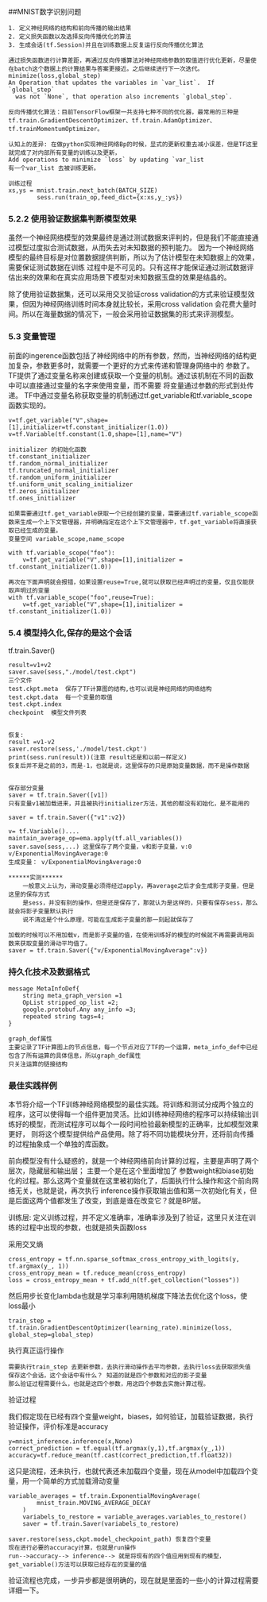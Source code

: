 ##MNIST数字识别问题
    
    1. 定义神经网络的结构和前向传播的输出结果
    2. 定义损失函数以及选择反向传播优化的算法
    3. 生成会话(tf.Session)并且在训练数据上反复运行反向传播优化算法
    
    通过损失函数进行计算差距，再通过反向传播算法对神经网络参数的取值进行优化更新，尽量使在batch这个数据上的计算结果与答案更接近。之后继续进行下一次迭代。
    minimize(loss,global_step)
    An Operation that updates the variables in `var_list`.  If `global_step`
      was not `None`, that operation also increments `global_step`.
      
    反向传播优化算法：目前TensorFlow框架一共支持七种不同的优化器，最常用的三种是tf.train.GradientDescentOptimizer、tf.train.AdamOptimizer、tf.trainMomentumOptimizer。
    
    认知上的差异: 在做python实现神经网络Bp的时候，显式的更新权重去减小误差，但是TF这里就完成了对内部所有变量的训练以及更新，
    Add operations to minimize `loss` by updating `var_list
    有一个var_list 去被训练更新。
    
    训练过程
    xs,ys = mnist.train.next_batch(BATCH_SIZE)
            sess.run(train_op,feed_dict={x:xs,y_:ys})
            
### 5.2.2 使用验证数据集判断模型效果
虽然一个神经网络模型的效果最终是通过测试数据来评判的，但是我们不能直接通过模型过度拟合测试数据，从而失去对未知数据的预判能力。
因为一个神经网络模型的最终目标是对位置数据提供判断，所以为了估计模型在未知数据上的效果，需要保证测试数据在训练
过程中是不可见的。只有这样才能保证通过测试数据评估出来的效果和在真实应用场景下模型对未知数据玉盘的效果是结晶的。

除了使用验证数据集，还可以采用交叉验证cross validation的方式来验证模型效果，但因为神经网络训练时间本身就比较长，采用cross validation
会花费大量时间。所以在海量数据的情况下，一般会采用验证数据集的形式来评测模型。

### 5.3 变量管理
前面的ingerence函数包括了神经网络中的所有参数，然而，当神经网络的结构更加复杂，参数更多时，就需要一个更好的方式来传递和管理身网络中的
参数了。TF提供了通过变量名称来创建或获取一个变量的机制。通过该机制在不同的函数中可以直接通过变量的名字来使用变量，而不需要
将变量通过参数的形式到处传递。 TF中通过变量名称获取变量的机制通过tf.get_variable和tf.variable_scope函数实现的。

    v=tf.get_variable("V",shape=[1],initializer=tf.constant_initializer(1.0))
    v=tf.Variable(tf.constant(1.0,shape=[1],name="V")
    
    initializer 的初始化函数
    tf.constant_initializer
    tf.random_normal_initializer
    tf.truncated_normal_initializer
    tf.random_uniform_initializer
    tf.uniform_unit_scaling_initializer
    tf.zeros_initializer
    tf.ones_initializer
    
    如果需要通过tf.get_variable获取一个已经创建的变量，需要通过tf.variable_scope函数来生成一个上下文管理器，并明确指定在这个上下文管理器中，tf.get_variable将直接获取已经生成的变量。
    变量空间 variable_scope,name_scope
    
    with tf.variable_scope("foo"):
        v=tf.get_variable("V",shape=[1],initializer = tf.constant_initializer(1.0))
    
    再次在下面声明就会报错，如果设置reuse=True,就可以获取已经声明过的变量，仅且仅能获取声明过的变量
    with tf.variable_scope("foo",reuse=True):
        v=tf.get_variable("V",shape=[1],initializer = tf.constant_initializer(1.0))
    
    
    

### 5.4 模型持久化,保存的是这个会话
tf.train.Saver() 
    
    result=v1+v2
    saver.save(sess,"./model/test.ckpt")
    三个文件
    test.ckpt.meta  保存了TF计算图的结构,也可以说是神经网络的网络结构
    test.ckpt.data  每一个变量的取值
    test.ckpt.index 
    checkpoint  模型文件列表
    
    
    恢复:
    result =v1-v2
    saver.restore(sess,'./model/test.ckpt')
    print(sess.run(result))(注意 result还是和以前一样定义)
    恢复后并不是之前的3，而是-1，也就是说，这里保存的只是原始变量数据，而不是操作数据
    
    
    保存部分变量
    saver = tf.train.Saver([v1])
    只有变量v1被加载进来，并且被执行initializer方法，其他的都没有初始化，是不能用的
    
    saver = tf.train.Saver({"v1":v2})
    
    v= tf.Variable()....
    maintain_average_op=ema.apply(tf.all_variables())
    saver.save(sess,...) 这里保存了两个变量，v和影子变量，v:0   v/ExponentialMovingAverage:0
    生成变量： v/ExponentialMovingAverage:0
    
    ******实测******
        一般意义上认为，滑动变量必须得经过apply，再average之后才会生成影子变量，但是这里的保存方式
        是sess，并没有别的操作，但是还是保存了，那就认为是这样的，只要有保存sess，那么就会将影子变量默认执行
        说不清这是个什么原理，可能在生成影子变量的那一刻起就保存了
    
    加载的时候可以不用加载v，而是影子变量的值，在使用训练好的模型的时候就不再需要调用函数来获取变量的滑动平均值了。
    saver = tf.train.Saver({"v/ExponentialMovingAverage":v})
    
  
  
### 持久化技术及数据格式

    message MetaInfoDef{
        string meta_graph_version =1
        OpList stripped_op_list =2;
        google.protobuf.Any any_info =3;
        repeated string tags=4;
    }
   
    graph_def属性
    主要记录了TF计算图上的节点信息，每一个节点对应了TF的一个运算，meta_info_def中已经包含了所有运算的具体信息，所以graph_def属性
    只关注运算的链接结构
    
    
### 最佳实践样例

本节将介绍一个TF训练神经网络模型的最佳实践。将训练和测试分成两个独立的程序，这可以使得每一个组件更加灵活。比如训练神经网络的程序可以持续输出训练好的模型，而测试程序可以每个一段时间检验最新模型的正确率，比如模型效果更好，
则将这个模型提供给产品使用。除了将不同功能模块分开，还将前向传播的过程抽象成一个单独的库函数。

前向模型没有什么疑惑的，就是一个神经网络前向计算的过程，主要是声明了两个层次，隐藏层和输出层； 主要一个是在这个里面增加了
参数weight和biase初始化的过程。那么这两个变量就在这里被初始化了，后面执行什么操作和这个前向网络无关，也就是说，再次执行
inference操作获取输出值和第一次初始化有关，但是后面这两个值都发生了改变，到底是谁在改变它？就是BP层。

训练层: 定义训练过程，并不定义准确率，准确率涉及到了验证，这里只关注在训练的过程中出现的参数，也就是损失函数loss

采用交叉熵

    cross_entropy = tf.nn.sparse_softmax_cross_entropy_with_logits(y, tf.argmax(y_, 1))
    cross_entropy_mean = tf.reduce_mean(cross_entropy)
    loss = cross_entropy_mean + tf.add_n(tf.get_collection("losses"))

然后用步长变化lambda也就是学习率利用随机梯度下降法去优化这个loss，使loss最小

    train_step = tf.train.GradientDescentOptimizer(learning_rate).minimize(loss, global_step=global_step)
    
执行真正运行操作

    需要执行train_step 去更新参数，去执行滑动操作去平均参数，去执行loss去获取损失值
    保存这个会话，这个会话中有什么？ 知道的就是四个参数和对应的影子变量
    那么验证过程需要什么，也就是这四个参数，用这四个参数去实施计算过程。
    
验证过程

我们假定现在已经有四个变量weight，biases，如何验证，加载验证数据，执行验证操作，评价标准是accuracy

    y=mnist_inference.inference(x,None)
    correct_prediction = tf.equal(tf.argmax(y,1),tf.argmax(y_,1))
    accuracy=tf.reduce_mean(tf.cast(correct_prediction,tf.float32))
    
这只是流程，还未执行，也就代表还未加载四个变量，现在从model中加载四个变量，用一个简单的方式加载滑动变量

    variable_averages = tf.train.ExponentialMovingAverage(
            mnist_train.MOVING_AVERAGE_DECAY
        )
        variabels_to_restore = variable_averages.variables_to_restore()
        saver = tf.train.Saver(variabels_to_restore)
    
    saver.restore(sess,ckpt.model_checkpoint_path) 恢复四个变量
    现在进行必要的accuracy计算，也就是run操作
    run-->accuracy--> inference--> 就是将现有的四个值应用到现有的模型，
    get_variable()方法可以获取已经存在的变量的值
    
验证流程也完成，一步异步都是很明确的，现在就是里面的一些小的计算过程需要详细一下。
























